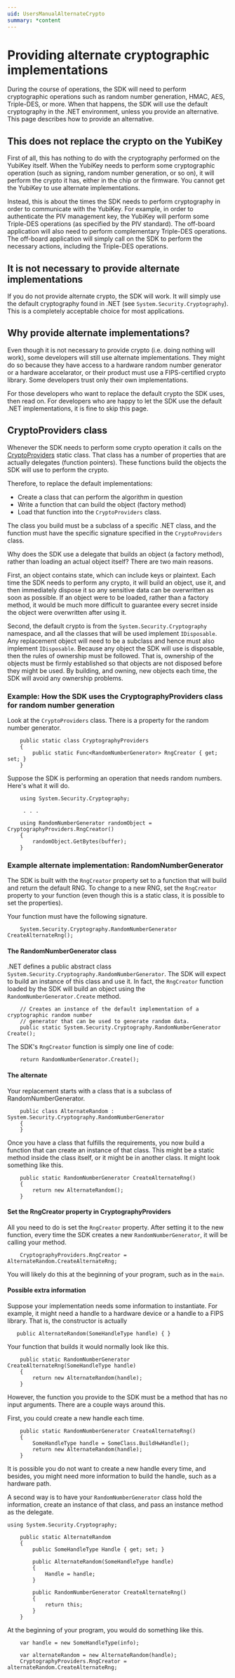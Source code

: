 ```yaml
---
uid: UsersManualAlternateCrypto
summary: *content
---
```


<!-- Copyright 2021 Yubico AB

Licensed under the Apache License, Version 2.0 (the "License");
you may not use this file except in compliance with the License.
You may obtain a copy of the License at

    http://www.apache.org/licenses/LICENSE-2.0

Unless required by applicable law or agreed to in writing, software
distributed under the License is distributed on an "AS IS" BASIS,
WITHOUT WARRANTIES OR CONDITIONS OF ANY KIND, either express or implied.
See the License for the specific language governing permissions and
limitations under the License. -->

# Providing alternate cryptographic implementations

During the course of operations, the SDK will need to perform cryptographic operations
such as random number generation, HMAC, AES, Triple-DES, or more. When that happens, the
SDK will use the default cryptography in the .NET environment, unless you provide an
alternative. This page describes how to provide an alternative.

## This does not replace the crypto on the YubiKey

First of all, this has nothing to do with the cryptography performed on the YubiKey
itself. When the YubiKey needs to perform some cryptographic operation (such as signing,
random number generation, or so on), it will perform the crypto it has, either in the
chip or the firmware. You cannot get the YubiKey to use alternate implementations.

Instead, this is about the times the SDK needs to perform cryptography in order to
communicate with the YubiKey. For example, in order to authenticate the PIV management
key, the YubiKey will perform some Triple-DES operations (as specified by the PIV
standard). The off-board application will also need to perform complementary Triple-DES
operations. The off-board application will simply call on the SDK to perform the
necessary actions, including the Triple-DES operations.

## It is not necessary to provide alternate implementations

If you do not provide alternate crypto, the SDK will work. It will simply use the
default cryptography found in .NET (see `System.Security.Cryptography`). This is a
completely acceptable choice for most applications.

## Why provide alternate implementations?

Even though it is not necessary to provide crypto (i.e. doing nothing will work), some
developers will still use alternate implementations. They might do so because they have
access to a hardware random number generator or a hardware accelarator, or their product
must use a FIPS-certified crypto library. Some developers trust only their own
implementations.

For those developers who want to replace the default crypto the SDK uses, then read on.
For developers who are happy to let the SDK use the default .NET implementations, it is
fine to skip this page.

## CryptoProviders class

Whenever the SDK needs to perform some crypto operation it calls on the
[CryptoProviders](xref:Yubico.YubiKey.Cryptography) static class. That class has a
number of properties that are actually delegates (function pointers). These functions
build the objects the SDK will use to perform the crypto.

Therefore, to replace the default implementations:

* Create a class that can perform the algorithm in question
* Write a function that can build the object (factory method)
* Load that function into the `CryptoProviders` class.

The class you build must be a subclass of a specific .NET class, and the function must
have the specific signature specified in the `CryptoProviders` class.

Why does the SDK use a delegate that builds an object (a factory method), rather than
loading an actual object itself? There are two main reasons.

First, an object contains state, which can include keys or plaintext. Each time the SDK
needs to perform any crypto, it will build an object, use it, and then immediately dispose
it so any sensitive data can be overwritten as soon as possible. If an object were to be
loaded, rather than a factory method, it would be much more difficult to guarantee every
secret inside the object were overwritten after using it.

Second, the default crypto is from the `System.Security.Cryptography` namespace, and all
the classes that will be used implement `IDisposable`. Any replacement object will need to
be a subclass and hence must also implement `IDisposable`. Because any object the SDK will
use is disposable, then the rules of ownership must be followed. That is, ownership of
the objects must be firmly established so that objects are not disposed before they might
be used. By building, and owning, new objects each time, the SDK will avoid any ownership
problems.

### Example: How the SDK uses the CryptographyProviders class for random number generation

Look at the `CryptoProviders` class. There is a property for the random number generator.

```
    public static class CryptographyProviders
    {
        public static Func<RandomNumberGenerator> RngCreator { get; set; }
    }
```

Suppose the SDK is performing an operation that needs random numbers. Here's what it will
do.

```
    using System.Security.Cryptography;

     . . .

    using RandomNumberGenerator randomObject = CryptographyProviders.RngCreator()
    {
        randomObject.GetBytes(buffer);
    } 
```

### Example alternate implementation: RandomNumberGenerator

The SDK is built with the `RngCreator` property set to a function that will build and
return the default RNG. To change to a new RNG, set the `RngCreator` property to your
function (even though this is a static class, it is possible to set the properties).

Your function must have the following signature.

```
    System.Security.Cryptography.RandomNumberGenerator CreateAlternateRng();
```

#### The RandomNumberGenerator class

.NET defines a public abstract class `System.Security.Cryptography.RandomNumberGenerator`.
The SDK will expect to build an instance of this class and use it. In fact, the
`RngCreator` function loaded by the SDK will build an object using the
`RandomNumberGenerator.Create` method.

```
    // Creates an instance of the default implementation of a cryptographic random number
    // generator that can be used to generate random data.
    public static System.Security.Cryptography.RandomNumberGenerator Create();
```

The SDK's `RngCreator` function is simply one line of code:

```
    return RandomNumberGenerator.Create();
```

#### The alternate

Your replacement starts with a class that is a subclass of RandomNumberGenerator.

```
    public class AlternateRandom : System.Security.Cryptography.RandomNumberGenerator
    {
    }
```

Once you have a class that fulfills the requirements, you now build a function that can
create an instance of that class. This might be a static method inside the class itself,
or it might be in another class. It might look something like this.

```
    public static RandomNumberGenerator CreateAlternateRng()
    {
        return new AlternateRandom();
    }
```

#### Set the RngCreator property in CryptographyProviders

All you need to do is set the `RngCreator` property. After setting it to the new function,
every time the SDK creates a new `RandomNumberGenerator`, it will be calling your method.

```
    CryptographyProviders.RngCreator = AlternateRandom.CreateAlternateRng;
```

You will likely do this at the beginning of your program, such as in the `main`.

#### Possible extra information

Suppose your implementation needs some information to instantiate. For example, it might
need a handle to a hardware device or a handle to a FIPS library. That is, the constructor
is actually

```
   public AlternateRandom(SomeHandleType handle) { }
```

Your function that builds it would normally look like this.

```
    public static RandomNumberGenerator CreateAlternateRng(SomeHandleType handle)
    {
        return new AlternateRandom(handle);
    }
```

However, the function you provide to the SDK must be a method that has no input arguments.
There are a couple ways around this.

First, you could create a new handle each time.

```
    public static RandomNumberGenerator CreateAlternateRng()
    {
        SomeHandleType handle = SomeClass.BuildHwHandle();
        return new AlternateRandom(handle);
    }
```

It is possible you do not want to create a new handle every time, and besides, you might
need more information to build the handle, such as a hardware path.

A second way is to have your `RandomNumberGenerator` class hold the information, create an
instance of that class, and pass an instance method as the delegate.

```
using System.Security.Cryptography;

    public static AlternateRandom
    {
        public SomeHandleType Handle { get; set; }

        public AlternateRandom(SomeHandleType handle)
        {
            Handle = handle;
        }

        public RandomNumberGenerator CreateAlternateRng()
        {
            return this;
        }
    }
```

At the beginning of your program, you would do something like this.

```
    var handle = new SomeHandleType(info);

    var alternateRandom = new AlternateRandom(handle);
    CryptographyProviders.RngCreator = alternateRandom.CreateAlternateRng;
```
